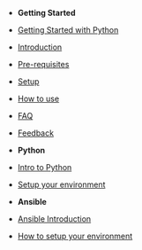 - **Getting Started**
- [Getting Started with Python](posts/python-getting-started.md)
- [Introduction](overview.md)
- [Pre-requisites](pre-requisites.md)
- [Setup](setup.md)
- [How to use](how-to-use.md)
- [FAQ](faq.md)
- [Feedback](feedback.md)


- **Python**
- [Intro to Python](samples/intro.md)
- [Setup your environment](samples/setup.md)


- **Ansible**
- [Ansible Introduction](samples/intro.md)
- [How to setup your environment](samples/setup.md)

